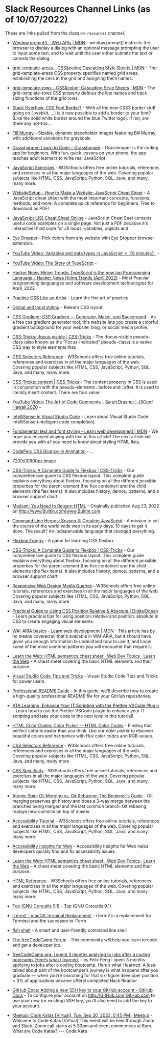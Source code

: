 # Slack Resources Channel Links (as of 10/07/2022)
These are links pulled from the class `04-resources` channel.  

- [Window.prompt() - Web APIs | MDN](https://developer.mozilla.org/en-US/docs/Web/API/Window/prompt) - window.prompt() instructs the browser to display a dialog with an optional message prompting the user to input some text, and to wait until the user either submits the text or cancels the dialog.  
- [grid-template-areas - CSS&amp;colon; Cascading Style Sheets | MDN](https://developer.mozilla.org/en-US/docs/Web/CSS/grid-template-areas) - The grid-template-areas CSS property specifies named grid areas, establishing the cells in the grid and assigning them names.  
- [grid-template-rows - CSS&amp;colon; Cascading Style Sheets | MDN](https://developer.mozilla.org/en-US/docs/Web/CSS/grid-template-rows) - The grid-template-rows CSS property defines the line names and track sizing functions of the grid rows.  
- [Stack Overflow: CSS Font Border?](https://stackoverflow.com/questions/2570972/css-font-border) - With all the new CSS3 border stuff going on (-webkit, ...) is it now possible to add a border to your font? (Like the solid white border around the blue Twitter logo). If not, are there any not-too...  
- [Fill Murray](https://www.fillmurray.com/) - Sizable, dynamic placeholder images featuring Bill Murray, with additional variations for grayscale  
- [Grasshopper: Learn to Code – Grasshopper](https://grasshopper.app/) - Grasshopper is the coding app for beginners. With fun, quick lessons on your phone, the app teaches adult learners to write real JavaScript.  
- [JavaScript Exercises](https://www.w3schools.com/js/js_exercises.asp) - W3Schools offers free online tutorials, references and exercises in all the major languages of the web. Covering popular subjects like HTML, CSS, JavaScript, Python, SQL, Java, and many, many more.  
- [WebsiteSetup - How to Make a Website: JavaScript Cheat Sheet](https://websitesetup.org/javascript-cheat-sheet/) - A JavaScript cheat sheet with the most important concepts, functions, methods, and more. A complete quick reference for beginners. Free to download as PDF!  
- [JavaScript (JS) Cheat Sheet Online](https://htmlcheatsheet.com/js/) - JavaScript Cheat Seet contains useful code examples on a single page. Not just a PDF because it's interactive! Find code for JS loops, variables, objects and  
- [Eye Dropper](https://eyedropper.org/) - Pick colors from any website with Eye Dropper browser extension.  
- [YouTube Video: Variables and data types in JavaScript ✗【8 minutes】](https://www.youtube.com/watch?v=my3f_sUObhE) -   
- [YouTube Video: The Story of TypeScript](https://www.youtube.com/watch?v=EUlM3wx546o&amp;t=75s) -   
- [Hacker News Hiring Trends: TypeScript is the new top Programming Language - Hacker News Hiring Trends (April 2022)](https://www.hntrends.com/2022/april.html) - Most Popular programming languanges and software development technologies for April, 2022  
- [Practice CSS Like an Artist](https://mastery.games/post/practice-css/) - Learn the fine art of practice  
- [Global and local styling](https://every-layout.dev/rudiments/global-and-local-styling/) - Relearn CSS layout  
- [CSS Gradient: CSS Gradient — Generator, Maker, and Background](https://cssgradient.io/) - As a free css gradient generator tool, this website lets you create a colorful gradient background for your website, blog, or social media profile.  
- [CSS-Tricks: :focus-visible | CSS-Tricks](https://css-tricks.com/almanac/selectors/f/focus-visible/) - The :focus-visible pseudo-class (also known as the "Focus-Indicated" pseudo-class) is a native CSS way to style elements that:  
- [CSS Selectors Reference](https://www.w3schools.com/cssref/css_selectors.asp) - W3Schools offers free online tutorials, references and exercises in all the major languages of the web. Covering popular subjects like HTML, CSS, JavaScript, Python, SQL, Java, and many, many more.  
- [CSS-Tricks: content | CSS-Tricks](https://css-tricks.com/almanac/properties/c/content/) - The content property in CSS is used in conjunction with the pseudo-elements ::before and ::after. It is used to literally insert content. There are four value  
- [YouTube Video: The Art of Code Comments - Sarah Drasner | JSConf Hawaii 2020](https://www.youtube.com/watch?v=yhF7OmuIILc) -   
- [IntelliSense in Visual Studio Code](https://code.visualstudio.com/docs/editor/intellisense) - Learn about Visual Studio Code IntelliSense (intelligent code completion).  
- [Fundamental text and font styling - Learn web development | MDN](https://developer.mozilla.org/en-US/docs/Learn/CSS/Styling_text/Fundamentals) - We hope you enjoyed playing with text in this article! The next article will provide you with all you need to know about styling HTML lists.  
- [CodePen: CSS Bounce-in  Animation](https://codepen.io/nelledejones/pen/gOOPWrK) - ...  
- [7200x10800px image](https://css-tricks.com/wp-content/uploads/2022/02/css-flexbox-poster.png) -   
- [CSS-Tricks: A Complete Guide to Flexbox | CSS-Tricks](https://css-tricks.com/snippets/css/a-guide-to-flexbox/#aa-background) - Our comprehensive guide to CSS flexbox layout. This complete guide explains everything about flexbox, focusing on all the different possible properties for the parent element (the flex container) and the child elements (the flex items). It also includes history, demos, patterns, and a browser support chart.  
- [Medium: You Need to Relearn HTML](https://medium.com/javascript-in-plain-english/you-need-to-relearn-html-43509084e987) - Originally published Aug 23, 2022 on <http://www.Builtin.com|www.Builtin.com>  
- [Command Line Heroes: Season 3: Creating JavaScript](https://www.redhat.com/en/command-line-heroes/season-3/creating-javascript) - A mission to set the course of the world wide web in its early days. 10 days to get it done. The result? An indispensable language that changed everything.  
- [Flexbox Froggy](https://flexboxfroggy.com/) - A game for learning CSS flexbox  
- [CSS-Tricks: A Complete Guide to Flexbox | CSS-Tricks](https://css-tricks.com/snippets/css/a-guide-to-flexbox/#aa-background) - Our comprehensive guide to CSS flexbox layout. This complete guide explains everything about flexbox, focusing on all the different possible properties for the parent element (the flex container) and the child elements (the flex items). It also includes history, demos, patterns, and a browser support chart.  
- [Responsive Web Design Media Queries](https://www.w3schools.com/css/css_rwd_mediaqueries.asp) - W3Schools offers free online tutorials, references and exercises in all the major languages of the web. Covering popular subjects like HTML, CSS, JavaScript, Python, SQL, Java, and many, many more.  
- [Practical Guide to Using CSS Position Relative &amp; Absolute  | DigitalOcean](https://www.digitalocean.com/community/tutorials/css-practical-guide-position-relative-absolute) - Learn practical tips for using position: relative and position: absolute in CSS to create engaging visual elements.  
- [WAI-ARIA basics - Learn web development | MDN](https://developer.mozilla.org/en-US/docs/Learn/Accessibility/WAI-ARIA_basics) - This article has by no means covered all that's available in WAI-ARIA, but it should have given you enough information to understand how to use it, and know some of the most common patterns you will encounter that require it.  
- [Learn the Web: HTML semantics cheat sheet · Web Dev Topics · Learn the Web](https://learn-the-web.algonquindesign.ca/topics/html-semantics-cheat-sheet/) - A cheat sheet covering the basic HTML elements and their purpose.  
- [Visual Studio Code Tips and Tricks](https://code.visualstudio.com/docs/getstarted/tips-and-tricks) - Visual Studio Code Tips and Tricks for power users.  
- [Professional README Guide](https://coding-boot-camp.github.io/full-stack/github/professional-readme-guide) - In this guide, we'll describe how to create a high-quality professional README file for your GitHub repositories.  
- [ATA Learning: Enhance Your IT Scripting with the Prettier VSCode Plugin](https://adamtheautomator.com/prettier-vscode/) - Learn how to use the Prettier VSCode plugin to enhance your IT scripting and take your code to the next level in this tutorial!  
- [HTML Color Codes: Color Picker — HTML Color Codes](https://htmlcolorcodes.com/color-picker/) - Finding that perfect color is easier than you think. Use our color picker to discover beautiful colors and harmonies with Hex color codes and RGB values.  
- [CSS Selectors Reference](https://www.w3schools.com/cssref/css_selectors.asp) - W3Schools offers free online tutorials, references and exercises in all the major languages of the web. Covering popular subjects like HTML, CSS, JavaScript, Python, SQL, Java, and many, many more.  
- [CSS Specificity](https://www.w3schools.com/css/css_specificity.asp) - W3Schools offers free online tutorials, references and exercises in all the major languages of the web. Covering popular subjects like HTML, CSS, JavaScript, Python, SQL, Java, and many, many more.  
- [Atomic Spin: Git Merging vs. Git Rebasing: The Beginner's Guide](https://spin.atomicobject.com/2019/01/10/git-merging-vs-rebasing/) - Git merging preserves git history and does a 3-way merge between the branches being merged and the last common branch. Git rebasing replays new commits on top of master.  
- [Accessibility Tutorial](https://www.w3schools.com/accessibility/index.php) - W3Schools offers free online tutorials, references and exercises in all the major languages of the web. Covering popular subjects like HTML, CSS, JavaScript, Python, SQL, Java, and many, many more.  
- [Accessibility Insights for Web](https://chrome.google.com/webstore/detail/accessibility-insights-fo/pbjjkligggfmakdaogkfomddhfmpjeni/related) - Accessibility Insights for Web helps developers quickly find and fix accessibility issues.  
- [Learn the Web: HTML semantics cheat sheet · Web Dev Topics · Learn the Web](https://learn-the-web.algonquindesign.ca/topics/html-semantics-cheat-sheet/) - A cheat sheet covering the basic HTML elements and their purpose.  
- [HTML Reference](https://www.w3schools.com/tags/) - W3Schools offers free online tutorials, references and exercises in all the major languages of the web. Covering popular subjects like HTML, CSS, JavaScript, Python, SQL, Java, and many, many more.  
- [Top (GNU Coreutils 9.1)](https://www.gnu.org/software/coreutils/manual/html_node/#toc-Changing-file-attributes-1) - Top (GNU Coreutils 9.1)  
- [iTerm2 - macOS Terminal Replacement](https://iterm2.com/) - iTerm2 is a replacement for Terminal and the successor to iTerm  
- [fish shell](https://fishshell.com/) - A smart and user-friendly command line shell  
- [The freeCodeCamp Forum](https://forum.freecodecamp.org/) - This community will help you learn to code and get a developer job.  
- [freeCodeCamp.org: I spent 3 months applying to jobs after a coding bootcamp. Here’s what I learned.](https://www.freecodecamp.org/news/5-key-learnings-from-the-post-bootcamp-job-search-9a07468d2331/) - by Felix Feng I spent 3 months applying to jobs after a coding bootcamp. Here’s what I learned. A less-talked about part of the bootcamper’s journey is what happens after you graduate — when you’re searching for that six-figure developer position. &lt; 3% of applications became offersI completed Hack Reactor  
- [GitHub Docs: Adding a new SSH key to your GitHub account - GitHub Docs](https://docs.github.com/en/authentication/connecting-to-github-with-ssh/adding-a-new-ssh-key-to-your-github-account) - To configure your account on <http://GitHub.com|GitHub.com> to use your new (or existing) SSH key, you'll also need to add the key to your account.  
  
- [Meetup: Code Katas [Virtual], Tue, Sep 20, 2022, 5:45 PM   | Meetup](https://www.meetup.com/seattlejshackers/events/287788710/) - Welcome to Code Katas [Virtual] This event will be held through Zoom and Slack. Zoom call starts at 5:30pm and event commences at 6pm. What are Code Katas? --- Code Kata